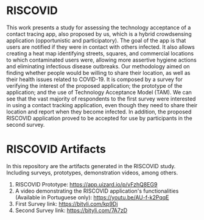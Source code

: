 # RISCOVID 
This work presents a study for assessing the technology acceptance of a contact tracing app, also proposed by us, which is a hybrid crowdsensing application (opportunistic and participatory). The goal of the app is that users are notified if they were in contact with others infected. It also allows creating a heat map identifying streets, squares, and commercial locations to which contaminated users were, allowing more assertive hygiene actions and eliminating infectious disease outbreaks. Our methodology aimed on finding whether people would be willing to share their location, as well as their health issues related to COVID-19. It is composed by a survey for verifying the interest of the proposed application; the prototype of the application; and the use of Technology Acceptance Model (TAM). We can see that the vast majority of respondents to the first survey were interested in using a contact tracking application, even though they need to share their location and report when they become infected. In addition, the proposed RISCOVID application proved to be accepted for use by participants in the second survey.

# RISCOVID Artifacts
In this repository are the artifacts generated in the RISCOVID study. Including surveys, prototypes, demonstration videos, among others.

1. RISCOVID Prototype: https://app.uizard.io/p/vFzhQ8EG9
2. A video demonstrating the RISCOVID application's functionalities (Available in Portuguese only): https://youtu.be/AU-f-k2PqqE
3. First Survey link: https://bityli.com/kp9Dj
4. Second Survey link: https://bityli.com/7A7zD
